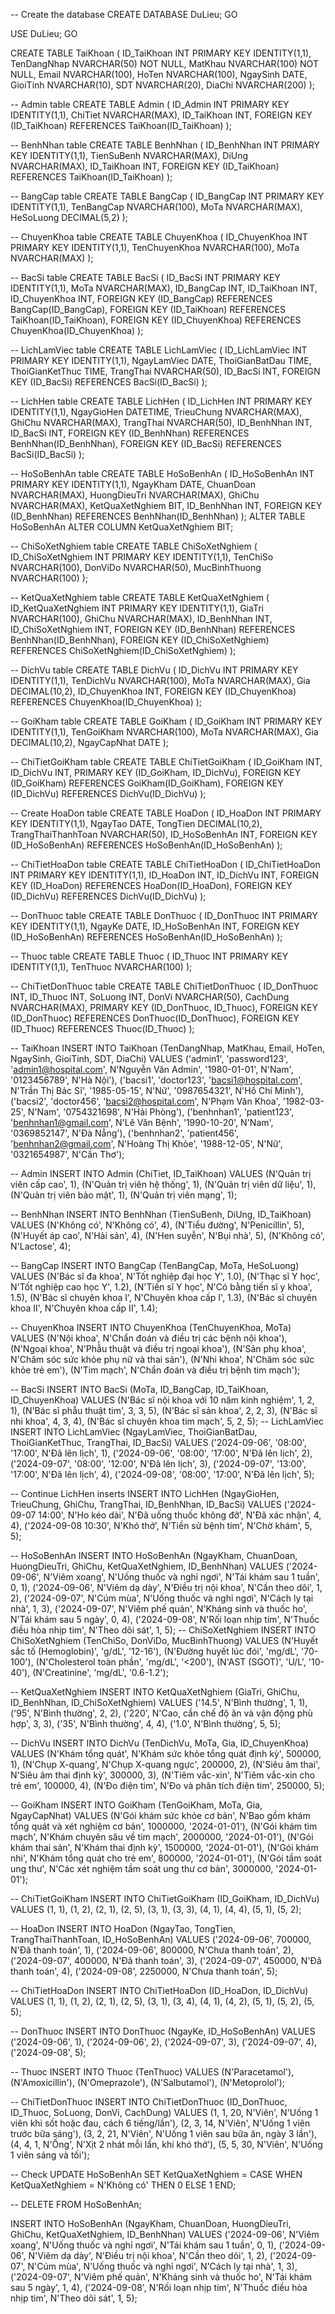 -- Create the database
CREATE DATABASE DuLieu;
GO

USE DuLieu;
GO

CREATE TABLE TaiKhoan (
    ID_TaiKhoan INT PRIMARY KEY IDENTITY(1,1),
    TenDangNhap NVARCHAR(50) NOT NULL,
    MatKhau NVARCHAR(100) NOT NULL,
    Email NVARCHAR(100),
    HoTen NVARCHAR(100),
    NgaySinh DATE,
    GioiTinh NVARCHAR(10),
    SDT NVARCHAR(20),
    DiaChi NVARCHAR(200)
);

--  Admin table
CREATE TABLE Admin (
    ID_Admin INT PRIMARY KEY IDENTITY(1,1),
    ChiTiet NVARCHAR(MAX),
    ID_TaiKhoan INT,
    FOREIGN KEY (ID_TaiKhoan) REFERENCES TaiKhoan(ID_TaiKhoan)
);

-- BenhNhan table
CREATE TABLE BenhNhan (
    ID_BenhNhan INT PRIMARY KEY IDENTITY(1,1),
    TienSuBenh NVARCHAR(MAX),
    DiUng NVARCHAR(MAX),
    ID_TaiKhoan INT,
    FOREIGN KEY (ID_TaiKhoan) REFERENCES TaiKhoan(ID_TaiKhoan)
);

--  BangCap table
CREATE TABLE BangCap (
    ID_BangCap INT PRIMARY KEY IDENTITY(1,1),
    TenBangCap NVARCHAR(100),
    MoTa NVARCHAR(MAX),
    HeSoLuong DECIMAL(5,2)
);

-- ChuyenKhoa table
CREATE TABLE ChuyenKhoa (
    ID_ChuyenKhoa INT PRIMARY KEY IDENTITY(1,1),
    TenChuyenKhoa NVARCHAR(100),
    MoTa NVARCHAR(MAX)
);

-- BacSi table
CREATE TABLE BacSi (
    ID_BacSi INT PRIMARY KEY IDENTITY(1,1),
    MoTa NVARCHAR(MAX),
    ID_BangCap INT,
    ID_TaiKhoan INT,
    ID_ChuyenKhoa INT,
    FOREIGN KEY (ID_BangCap) REFERENCES BangCap(ID_BangCap),
    FOREIGN KEY (ID_TaiKhoan) REFERENCES TaiKhoan(ID_TaiKhoan),
    FOREIGN KEY (ID_ChuyenKhoa) REFERENCES ChuyenKhoa(ID_ChuyenKhoa)
);

-- LichLamViec table
CREATE TABLE LichLamViec (
    ID_LichLamViec INT PRIMARY KEY IDENTITY(1,1),
    NgayLamViec DATE,
    ThoiGianBatDau TIME,
    ThoiGianKetThuc TIME,
    TrangThai NVARCHAR(50),
    ID_BacSi INT,
    FOREIGN KEY (ID_BacSi) REFERENCES BacSi(ID_BacSi)
);

-- LichHen table
CREATE TABLE LichHen (
    ID_LichHen INT PRIMARY KEY IDENTITY(1,1),
    NgayGioHen DATETIME,
    TrieuChung NVARCHAR(MAX),
    GhiChu NVARCHAR(MAX),
    TrangThai NVARCHAR(50),
    ID_BenhNhan INT,
    ID_BacSi INT,
    FOREIGN KEY (ID_BenhNhan) REFERENCES BenhNhan(ID_BenhNhan),
    FOREIGN KEY (ID_BacSi) REFERENCES BacSi(ID_BacSi)
);

-- HoSoBenhAn table
CREATE TABLE HoSoBenhAn (
    ID_HoSoBenhAn INT PRIMARY KEY IDENTITY(1,1),
    NgayKham DATE,
    ChuanDoan NVARCHAR(MAX),
    HuongDieuTri NVARCHAR(MAX),
    GhiChu NVARCHAR(MAX),
    KetQuaXetNghiem BIT,
    ID_BenhNhan INT,
    FOREIGN KEY (ID_BenhNhan) REFERENCES BenhNhan(ID_BenhNhan)
);
    ALTER TABLE HoSoBenhAn
    ALTER COLUMN KetQuaXetNghiem BIT;
    
-- ChiSoXetNghiem table
CREATE TABLE ChiSoXetNghiem (
    ID_ChiSoXetNghiem INT PRIMARY KEY IDENTITY(1,1),
    TenChiSo NVARCHAR(100),
    DonViDo NVARCHAR(50),
    MucBinhThuong NVARCHAR(100)
);

-- KetQuaXetNghiem table
CREATE TABLE KetQuaXetNghiem (
    ID_KetQuaXetNghiem INT PRIMARY KEY IDENTITY(1,1),
    GiaTri NVARCHAR(100),
    GhiChu NVARCHAR(MAX),
    ID_BenhNhan INT,
    ID_ChiSoXetNghiem INT,
    FOREIGN KEY (ID_BenhNhan) REFERENCES BenhNhan(ID_BenhNhan),
    FOREIGN KEY (ID_ChiSoXetNghiem) REFERENCES ChiSoXetNghiem(ID_ChiSoXetNghiem)
);

-- DichVu table
CREATE TABLE DichVu (
    ID_DichVu INT PRIMARY KEY IDENTITY(1,1),
    TenDichVu NVARCHAR(100),
    MoTa NVARCHAR(MAX),
    Gia DECIMAL(10,2),
    ID_ChuyenKhoa INT,
    FOREIGN KEY (ID_ChuyenKhoa) REFERENCES ChuyenKhoa(ID_ChuyenKhoa)
);

--  GoiKham table
CREATE TABLE GoiKham (
    ID_GoiKham INT PRIMARY KEY IDENTITY(1,1),
    TenGoiKham NVARCHAR(100),
    MoTa NVARCHAR(MAX),
    Gia DECIMAL(10,2),
    NgayCapNhat DATE
);

-- ChiTietGoiKham table
CREATE TABLE ChiTietGoiKham (
    ID_GoiKham INT,
    ID_DichVu INT,
    PRIMARY KEY (ID_GoiKham, ID_DichVu),
    FOREIGN KEY (ID_GoiKham) REFERENCES GoiKham(ID_GoiKham),
    FOREIGN KEY (ID_DichVu) REFERENCES DichVu(ID_DichVu)
);

-- Create HoaDon table
CREATE TABLE HoaDon (
    ID_HoaDon INT PRIMARY KEY IDENTITY(1,1),
    NgayTao DATE,
    TongTien DECIMAL(10,2),
    TrangThaiThanhToan NVARCHAR(50),
    ID_HoSoBenhAn INT,
    FOREIGN KEY (ID_HoSoBenhAn) REFERENCES HoSoBenhAn(ID_HoSoBenhAn)
);

-- ChiTietHoaDon table
CREATE TABLE ChiTietHoaDon (
    ID_ChiTietHoaDon INT PRIMARY KEY IDENTITY(1,1),
    ID_HoaDon INT,
    ID_DichVu INT,
    FOREIGN KEY (ID_HoaDon) REFERENCES HoaDon(ID_HoaDon),
    FOREIGN KEY (ID_DichVu) REFERENCES DichVu(ID_DichVu)
);

-- DonThuoc table
CREATE TABLE DonThuoc (
    ID_DonThuoc INT PRIMARY KEY IDENTITY(1,1),
    NgayKe DATE,
    ID_HoSoBenhAn INT,
    FOREIGN KEY (ID_HoSoBenhAn) REFERENCES HoSoBenhAn(ID_HoSoBenhAn)
);

-- Thuoc table
CREATE TABLE Thuoc (
    ID_Thuoc INT PRIMARY KEY IDENTITY(1,1),
    TenThuoc NVARCHAR(100)
);

-- ChiTietDonThuoc table
CREATE TABLE ChiTietDonThuoc (
    ID_DonThuoc INT,
    ID_Thuoc INT,
    SoLuong INT,
    DonVi NVARCHAR(50),
    CachDung NVARCHAR(MAX),
    PRIMARY KEY (ID_DonThuoc, ID_Thuoc),
    FOREIGN KEY (ID_DonThuoc) REFERENCES DonThuoc(ID_DonThuoc),
    FOREIGN KEY (ID_Thuoc) REFERENCES Thuoc(ID_Thuoc)
);

-- TaiKhoan
INSERT INTO TaiKhoan (TenDangNhap, MatKhau, Email, HoTen, NgaySinh, GioiTinh, SDT, DiaChi)
VALUES 
('admin1', 'password123', 'admin1@hospital.com', N'Nguyễn Văn Admin', '1980-01-01', N'Nam', '0123456789', N'Hà Nội'),
('bacsi1', 'doctor123', 'bacsi1@hospital.com', N'Trần Thị Bác Sĩ', '1985-05-15', N'Nữ', '0987654321', N'Hồ Chí Minh'),
('bacsi2', 'doctor456', 'bacsi2@hospital.com', N'Phạm Văn Khoa', '1982-03-25', N'Nam', '0754321698', N'Hải Phòng'),
('benhnhan1', 'patient123', 'benhnhan1@gmail.com', N'Lê Văn Bệnh', '1990-10-20', N'Nam', '0369852147', N'Đà Nẵng'),
('benhnhan2', 'patient456', 'benhnhan2@gmail.com', N'Hoàng Thị Khỏe', '1988-12-05', N'Nữ', '0321654987', N'Cần Thơ');

-- Admin
INSERT INTO Admin (ChiTiet, ID_TaiKhoan)
VALUES 
(N'Quản trị viên cấp cao', 1),
(N'Quản trị viên hệ thống', 1),
(N'Quản trị viên dữ liệu', 1),
(N'Quản trị viên bảo mật', 1),
(N'Quản trị viên mạng', 1);

-- BenhNhan
INSERT INTO BenhNhan (TienSuBenh, DiUng, ID_TaiKhoan)
VALUES 
(N'Không có', N'Không có', 4),
(N'Tiểu đường', N'Penicillin', 5),
(N'Huyết áp cao', N'Hải sản', 4),
(N'Hen suyễn', N'Bụi nhà', 5),
(N'Không có', N'Lactose', 4);

-- BangCap
INSERT INTO BangCap (TenBangCap, MoTa, HeSoLuong)
VALUES 
(N'Bác sĩ đa khoa', N'Tốt nghiệp đại học Y', 1.0),
(N'Thạc sĩ Y học', N'Tốt nghiệp cao học Y', 1.2),
(N'Tiến sĩ Y học', N'Có bằng tiến sĩ y khoa', 1.5),
(N'Bác sĩ chuyên khoa I', N'Chuyên khoa cấp I', 1.3),
(N'Bác sĩ chuyên khoa II', N'Chuyên khoa cấp II', 1.4);

-- ChuyenKhoa
INSERT INTO ChuyenKhoa (TenChuyenKhoa, MoTa)
VALUES 
(N'Nội khoa', N'Chẩn đoán và điều trị các bệnh nội khoa'),
(N'Ngoại khoa', N'Phẫu thuật và điều trị ngoại khoa'),
(N'Sản phụ khoa', N'Chăm sóc sức khỏe phụ nữ và thai sản'),
(N'Nhi khoa', N'Chăm sóc sức khỏe trẻ em'),
(N'Tim mạch', N'Chẩn đoán và điều trị bệnh tim mạch');

-- BacSi
INSERT INTO BacSi (MoTa, ID_BangCap, ID_TaiKhoan, ID_ChuyenKhoa)
VALUES 
(N'Bác sĩ nội khoa với 10 năm kinh nghiệm', 1, 2, 1),
(N'Bác sĩ phẫu thuật tim', 3, 3, 5),
(N'Bác sĩ sản khoa', 2, 2, 3),
(N'Bác sĩ nhi khoa', 4, 3, 4),
(N'Bác sĩ chuyên khoa tim mạch', 5, 2, 5);
-- LichLamViec
INSERT INTO LichLamViec (NgayLamViec, ThoiGianBatDau, ThoiGianKetThuc, TrangThai, ID_BacSi)
VALUES 
('2024-09-06', '08:00', '17:00', N'Đã lên lịch', 1),
('2024-09-06', '08:00', '17:00', N'Đã lên lịch', 2),
('2024-09-07', '08:00', '12:00', N'Đã lên lịch', 3),
('2024-09-07', '13:00', '17:00', N'Đã lên lịch', 4),
('2024-09-08', '08:00', '17:00', N'Đã lên lịch', 5);

-- Continue LichHen inserts
INSERT INTO LichHen (NgayGioHen, TrieuChung, GhiChu, TrangThai, ID_BenhNhan, ID_BacSi)
VALUES 
('2024-09-07 14:00', N'Ho kéo dài', N'Đã uống thuốc không đỡ', N'Đã xác nhận', 4, 4),
('2024-09-08 10:30', N'Khó thở', N'Tiền sử bệnh tim', N'Chờ khám', 5, 5);

-- HoSoBenhAn
INSERT INTO HoSoBenhAn (NgayKham, ChuanDoan, HuongDieuTri, GhiChu, KetQuaXetNghiem, ID_BenhNhan)
VALUES 
('2024-09-06', N'Viêm xoang', N'Uống thuốc và nghỉ ngơi', N'Tái khám sau 1 tuần', 0, 1),
('2024-09-06', N'Viêm dạ dày', N'Điều trị nội khoa', N'Cần theo dõi', 1, 2),
('2024-09-07', N'Cúm mùa', N'Uống thuốc và nghỉ ngơi', N'Cách ly tại nhà', 1, 3),
('2024-09-07', N'Viêm phế quản', N'Kháng sinh và thuốc ho', N'Tái khám sau 5 ngày', 0, 4),
('2024-09-08', N'Rối loạn nhịp tim', N'Thuốc điều hòa nhịp tim', N'Theo dõi sát', 1, 5);
-- ChiSoXetNghiem
INSERT INTO ChiSoXetNghiem (TenChiSo, DonViDo, MucBinhThuong)
VALUES 
(N'Huyết sắc tố (Hemoglobin)', 'g/dL', '12-16'),
(N'Đường huyết lúc đói', 'mg/dL', '70-100'),
(N'Cholesterol toàn phần', 'mg/dL', '<200'),
(N'AST (SGOT)', 'U/L', '10-40'),
(N'Creatinine', 'mg/dL', '0.6-1.2');

-- KetQuaXetNghiem
INSERT INTO KetQuaXetNghiem (GiaTri, GhiChu, ID_BenhNhan, ID_ChiSoXetNghiem)
VALUES 
('14.5', N'Bình thường', 1, 1),
('95', N'Bình thường', 2, 2),
('220', N'Cao, cần chế độ ăn và vận động phù hợp', 3, 3),
('35', N'Bình thường', 4, 4),
('1.0', N'Bình thường', 5, 5);

-- DichVu
INSERT INTO DichVu (TenDichVu, MoTa, Gia, ID_ChuyenKhoa)
VALUES 
(N'Khám tổng quát', N'Khám sức khỏe tổng quát định kỳ', 500000, 1),
(N'Chụp X-quang', N'Chụp X-quang ngực', 200000, 2),
(N'Siêu âm thai', N'Siêu âm thai định kỳ', 300000, 3),
(N'Tiêm vắc-xin', N'Tiêm vắc-xin cho trẻ em', 100000, 4),
(N'Đo điện tim', N'Đo và phân tích điện tim', 250000, 5);

-- GoiKham
INSERT INTO GoiKham (TenGoiKham, MoTa, Gia, NgayCapNhat)
VALUES 
(N'Gói khám sức khỏe cơ bản', N'Bao gồm khám tổng quát và xét nghiệm cơ bản', 1000000, '2024-01-01'),
(N'Gói khám tim mạch', N'Khám chuyên sâu về tim mạch', 2000000, '2024-01-01'),
(N'Gói khám thai sản', N'Khám thai định kỳ', 1500000, '2024-01-01'),
(N'Gói khám nhi', N'Khám tổng quát cho trẻ em', 800000, '2024-01-01'),
(N'Gói tầm soát ung thư', N'Các xét nghiệm tầm soát ung thư cơ bản', 3000000, '2024-01-01');

-- ChiTietGoiKham
INSERT INTO ChiTietGoiKham (ID_GoiKham, ID_DichVu)
VALUES 
(1, 1), (1, 2),
(2, 1), (2, 5),
(3, 1), (3, 3),
(4, 1), (4, 4),
(5, 1), (5, 2);

-- HoaDon
INSERT INTO HoaDon (NgayTao, TongTien, TrangThaiThanhToan, ID_HoSoBenhAn)
VALUES 
('2024-09-06', 700000, N'Đã thanh toán', 1),
('2024-09-06', 800000, N'Chưa thanh toán', 2),
('2024-09-07', 400000, N'Đã thanh toán', 3),
('2024-09-07', 450000, N'Đã thanh toán', 4),
('2024-09-08', 2250000, N'Chưa thanh toán', 5);

-- ChiTietHoaDon
INSERT INTO ChiTietHoaDon (ID_HoaDon, ID_DichVu)
VALUES 
(1, 1), (1, 2),
(2, 1), (2, 5),
(3, 1), (3, 4),
(4, 1), (4, 2),
(5, 1), (5, 2), (5, 5);

-- DonThuoc
INSERT INTO DonThuoc (NgayKe, ID_HoSoBenhAn)
VALUES 
('2024-09-06', 1),
('2024-09-06', 2),
('2024-09-07', 3),
('2024-09-07', 4),
('2024-09-08', 5);

-- Thuoc
INSERT INTO Thuoc (TenThuoc)
VALUES 
(N'Paracetamol'),
(N'Amoxicillin'),
(N'Omeprazole'),
(N'Salbutamol'),
(N'Metoprolol');

-- ChiTietDonThuoc
INSERT INTO ChiTietDonThuoc (ID_DonThuoc, ID_Thuoc, SoLuong, DonVi, CachDung)
VALUES 
(1, 1, 20, N'Viên', N'Uống 1 viên khi sốt hoặc đau, cách 6 tiếng/lần'),
(2, 3, 14, N'Viên', N'Uống 1 viên trước bữa sáng'),
(3, 2, 21, N'Viên', N'Uống 1 viên sau bữa ăn, ngày 3 lần'),
(4, 4, 1, N'Ống', N'Xịt 2 nhát mỗi lần, khi khó thở'),
(5, 5, 30, N'Viên', N'Uống 1 viên sáng và tối');


-- Check
UPDATE HoSoBenhAn
SET KetQuaXetNghiem = 
    CASE 
        WHEN KetQuaXetNghiem = N'Không có' THEN 0
        ELSE 1
    END;

-- DELETE FROM HoSoBenhAn;

INSERT INTO HoSoBenhAn (NgayKham, ChuanDoan, HuongDieuTri, GhiChu, KetQuaXetNghiem, ID_BenhNhan)
VALUES 
('2024-09-06', N'Viêm xoang', N'Uống thuốc và nghỉ ngơi', N'Tái khám sau 1 tuần', 0, 1),
('2024-09-06', N'Viêm dạ dày', N'Điều trị nội khoa', N'Cần theo dõi', 1, 2),
('2024-09-07', N'Cúm mùa', N'Uống thuốc và nghỉ ngơi', N'Cách ly tại nhà', 1, 3),
('2024-09-07', N'Viêm phế quản', N'Kháng sinh và thuốc ho', N'Tái khám sau 5 ngày', 1, 4),
('2024-09-08', N'Rối loạn nhịp tim', N'Thuốc điều hòa nhịp tim', N'Theo dõi sát', 1, 5);
